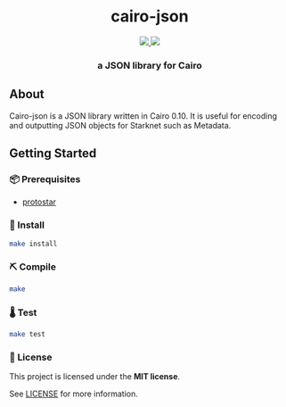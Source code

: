 <div align="center">
  <h1 align="center">cairo-json</h1>
  <p align="center">
    <a href="https://discord.gg/qqkBpmRDFE">
        <img src="https://img.shields.io/badge/Discord-6666FF?style=for-the-badge&logo=discord&logoColor=white">
    </a>
    <a href="https://twitter.com/intent/follow?screen_name=Carbonable_io">
        <img src="https://img.shields.io/badge/Twitter-1DA1F2?style=for-the-badge&logo=twitter&logoColor=white">
    </a>       
  </p>
  <h3 align="center">a JSON library for Cairo</h3>
</div>

## About

Cairo-json is a JSON library written in Cairo 0.10. It is useful for encoding and outputting JSON objects for Starknet such as Metadata.

## Getting Started

### 📦 Prerequisites

- [protostar](https://github.com/software-mansion/protostar)

### 🎉 Install

```bash
make install
```

### ⛏️ Compile

```bash
make
```

### 🌡️ Test

```bash
make test
```

### 📄 License

This project is licensed under the **MIT license**.

See [LICENSE](LICENSE) for more information.
